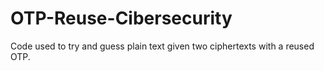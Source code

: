 # OTP-Reuse-Cibersecurity
Code used to try and guess plain text given two ciphertexts with a reused OTP.
